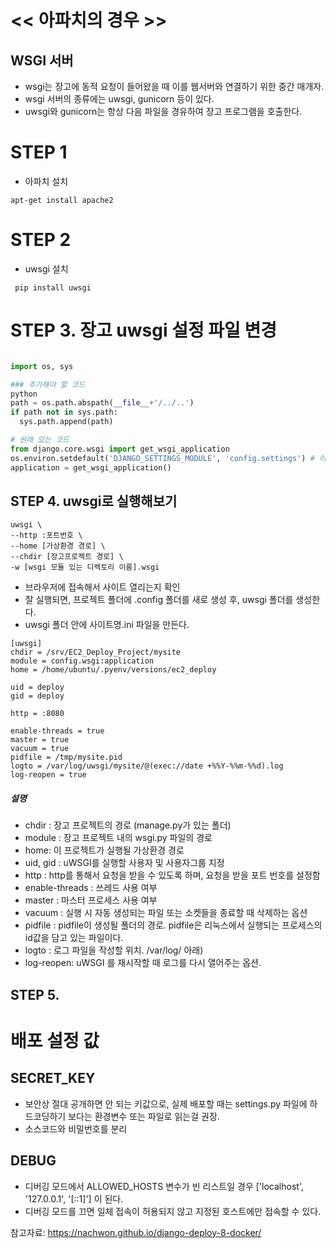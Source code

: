 # << 아파치의 경우 >>

## WSGI 서버
- wsgi는 장고에 동적 요청이 들어왔을 때 이를 웹서버와 연결하기 위한 중간 매개자.
- wsgi 서버의 종류에는 uwsgi, gunicorn 등이 있다. 
- uwsgi와 gunicorn는 항상 다음 파일을 경유하여 장고 프로그램을 호출한다.

# STEP 1 
- 아파치 설치 
```
apt-get install apache2
```

# STEP 2 
- uwsgi 설치 
```
 pip install uwsgi 
```

# STEP 3. 장고 uwsgi 설정 파일 변경
```python

import os, sys

### 추가해야 할 코드 
python
path = os.path.abspath(__file__+'/../..')
if path not in sys.path:
  sys.path.append(path)

# 원래 있는 코드 
from django.core.wsgi import get_wsgi_application
os.environ.setdefault('DJANGO_SETTINGS_MODULE', 'config.settings') # 이 때, settings 여러 개 썼으면 setting 여러 개 중 가장 먼저 running 되는게 선택되므로, 현재 사용중인 setting으로 변경해주어야 함.
application = get_wsgi_application()

```

## STEP 4. uwsgi로 실행해보기 
```
uwsgi \
--http :포트번호 \
--home [가상환경 경로] \
--chdir [장고프로젝트 경로] \
-w [wsgi 모듈 있는 디렉토리 이름].wsgi
```
- 브라우저에 접속해서 사이트 열리는지 확인
- 잘 실행되면, 프로젝트 폴더에 .config 폴더를 새로 생성 후, uwsgi 폴더를 생성한다.
- uwsgi 폴더 안에 사이트명.ini 파일을 만든다.

```
[uwsgi]
chdir = /srv/EC2_Deploy_Project/mysite
module = config.wsgi:application
home = /home/ubuntu/.pyenv/versions/ec2_deploy

uid = deploy
gid = deploy

http = :8080

enable-threads = true
master = true
vacuum = true
pidfile = /tmp/mysite.pid
logto = /var/log/uwsgi/mysite/@(exec://date +%%Y-%%m-%%d).log
log-reopen = true
```

##### 설명
- chdir : 장고 프로젝트의 경로 (manage.py가 있는 폴더)
- module : 장고 프로젝트 내의 wsgi.py 파일의 경로
- home: 이 프로젝트가 실행될 가상환경 경로 
- uid, gid : uWSGI를 실행할 사용자 및 사용자그룹 지정 
- http : http를 통해서 요청을 받을 수 있도록 하며, 요청을 받을 포트 번호를 설정함
- enable-threads : 쓰레드 사용 여부
- master : 마스터 프로세스 사용 여부
- vacuum : 실행 시 자동 생성되는 파일 또는 소켓들을 종료할 때 삭제하는 옵션
- pidfile : pidfile이 생성될 폴더의 경로. pidfile은 리눅스에서 실행되는 프로세스의 id값을 담고 있는 파일이다.
- logto : 로그 파일을 작성할 위치.  /var/log/ 아래)
- log-reopen: uWSGI 를 재시작할 때 로그를 다시 열어주는 옵션.

## STEP 5. 


# 배포 설정 값 
## SECRET_KEY
- 보안상 절대 공개하면 안 되는 키값으로, 실제 배포할 때는 settings.py 파일에 하드코딩하기 보다는 환경변수 또는 파일로 읽는걸 권장.
- 소스코드와 비밀번호를 분리

## DEBUG
- 디버깅 모드에서 ALLOWED_HOSTS 변수가 빈 리스트일 경우 ['localhost', '127.0.0.1', '[::1]'] 이 된다.
- 디버깅 모드를 끄면 일체 접속이 허용되지 않고 지정된 호스트에만 접속할 수 있다.

참고자료:
https://nachwon.github.io/django-deploy-8-docker/

